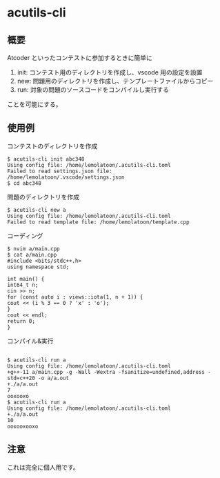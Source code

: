 # acutils-cli

## 概要

Atcoder といったコンテストに参加するときに簡単に

1. init: コンテスト用のディレクトリを作成し、vscode 用の設定を設置
2. new: 問題用のディレクトリを作成し、テンプレートファイルからコピー
3. run: 対象の問題のソースコードをコンパイルし実行する

ことを可能にする。

## 使用例

コンテストのディレクトリを作成

```
$ acutils-cli init abc348
Using config file: /home/lemolatoon/.acutils-cli.toml
Failed to read settings.json file: /home/lemolatoon/.vscode/settings.json
$ cd abc348
```

問題のディレクトリを作成

```
$ acutils-cli new a
Using config file: /home/lemolatoon/.acutils-cli.toml
Failed to read template file: /home/lemolatoon/template.cpp
```

コーディング

```
$ nvim a/main.cpp
$ cat a/main.cpp
#include <bits/stdc++.h>
using namespace std;

int main() {
int64_t n;
cin >> n;
for (const auto i : views::iota(1, n + 1)) {
cout << (i % 3 == 0 ? 'x' : 'o');
}
cout << endl;
return 0;
}
```

コンパイル&実行

```

$ acutils-cli run a
Using config file: /home/lemolatoon/.acutils-cli.toml
+g++-11 a/main.cpp -g -Wall -Wextra -fsanitize=undefined,address -std=c++20 -o a/a.out
+./a/a.out
7
ooxooxo
$ acutils-cli run a
Using config file: /home/lemolatoon/.acutils-cli.toml
+./a/a.out
10
ooxooxooxo

```

## 注意

これは完全に個人用です。

```

```

```

```
